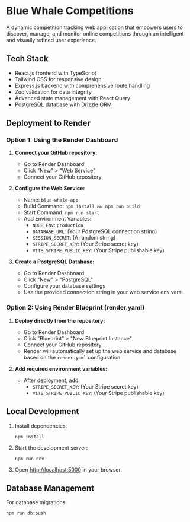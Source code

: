 # Blue Whale Competitions

A dynamic competition tracking web application that empowers users to discover, manage, and monitor online competitions through an intelligent and visually refined user experience.

## Tech Stack

- React.js frontend with TypeScript
- Tailwind CSS for responsive design
- Express.js backend with comprehensive route handling
- Zod validation for data integrity
- Advanced state management with React Query
- PostgreSQL database with Drizzle ORM

## Deployment to Render

### Option 1: Using the Render Dashboard

1. **Connect your GitHub repository:**
   - Go to Render Dashboard
   - Click "New" > "Web Service"
   - Connect your GitHub repository

2. **Configure the Web Service:**
   - Name: `blue-whale-app`
   - Build Command: `npm install && npm run build`
   - Start Command: `npm run start`
   - Add Environment Variables:
     - `NODE_ENV`: `production`
     - `DATABASE_URL`: (Your PostgreSQL connection string)
     - `SESSION_SECRET`: (A random string)
     - `STRIPE_SECRET_KEY`: (Your Stripe secret key)
     - `VITE_STRIPE_PUBLIC_KEY`: (Your Stripe publishable key)

3. **Create a PostgreSQL Database:**
   - Go to Render Dashboard
   - Click "New" > "PostgreSQL"
   - Configure your database settings
   - Use the provided connection string in your web service env vars

### Option 2: Using Render Blueprint (render.yaml)

1. **Deploy directly from the repository:**
   - Go to Render Dashboard
   - Click "Blueprint" > "New Blueprint Instance"
   - Connect your GitHub repository
   - Render will automatically set up the web service and database based on the `render.yaml` configuration

2. **Add required environment variables:**
   - After deployment, add:
     - `STRIPE_SECRET_KEY`: (Your Stripe secret key)
     - `VITE_STRIPE_PUBLIC_KEY`: (Your Stripe publishable key)

## Local Development

1. Install dependencies:
   ```
   npm install
   ```

2. Start the development server:
   ```
   npm run dev
   ```

3. Open [http://localhost:5000](http://localhost:5000) in your browser.

## Database Management

For database migrations:
```
npm run db:push
```